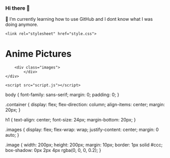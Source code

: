 ### Hi there 👋
 🌱 I’m currently learning how to use GitHub and I dont know what I was doing anymore.
 <!DOCTYPE html>
<html lang="en">
<head>
    <meta charset="UTF-8">
    <meta name="viewport" content="width=device-width, initial-scale=1.0">
    <title>Anime Pictures</title>

    <link rel="stylesheet" href="style.css">
</head>
<body>
    <div class="container">
        <h1>Anime Pictures</h1>

        <div class="images">
            </div>
    </div>

    <script src="script.js"></script>
</body>
</html>
<!DOCTYPE css>
body {
    font-family: sans-serif;
    margin: 0;
    padding: 0;
}

.container {
    display: flex;
    flex-direction: column;
    align-items: center;
    margin: 20px;
}

h1 {
    text-align: center;
    font-size: 24px;
    margin-bottom: 20px;
}

.images {
    display: flex;
    flex-wrap: wrap;
    justify-content: center;
    margin: 0 auto;
}

.image {
    width: 200px;
    height: 200px;
    margin: 10px;
    border: 1px solid #ccc;
    box-shadow: 0px 2px 4px rgba(0, 0, 0, 0.2);
}
<!--
**Xtianboy/Xtianboy** is a ✨ _special_ ✨ repository because its `README.md` (this file) appears on your GitHub profile.

Here are some ideas to get you started:

- 🔭 I’m currently working on ...
- 🌱 I’m currently learning ...
- 👯 I’m looking to collaborate on ...
- 🤔 I’m looking for help with ...
- 💬 Ask me about ...
- 📫 How to reach me: ...
- 😄 Pronouns: ...
- ⚡ Fun fact: ...
-->
